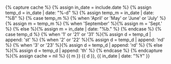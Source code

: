 {% capture cache %}
    {% assign in_date = include.date %}
    {% assign temp_d = in_date | date: "%-d" %} 
    {% assign temp_m = in_date | date: "%B" %} 
    {% case temp_m %}
        {% when 'April' or 'May' or 'June' or 'July' %}{% assign m = temp_m %}
        {% when 'September' %}{% assign m = 'Sept.' %}
        {% else %}{% assign m = in_date | date: "%b." %}
    {% endcase %}
    {% case temp_d %}
        {% when '1' or '21' or '31' %}{% assign d = temp_d | append: 'st' %}
        {% when '2' or '22' %}{% assign d = temp_d | append: 'nd' %}
        {% when '3' or '23' %}{% assign d = temp_d | append: 'rd' %}
        {% else %}{% assign d = temp_d | append: 'th' %}
    {% endcase %}
{% endcapture %}{% assign cache = nil %}
{{ m }} {{ d }}, {{ in_date | date: "%Y" }}